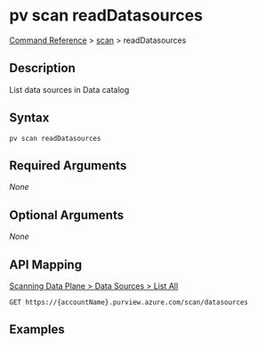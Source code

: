 # pv scan readDatasources
[Command Reference](../../../README.md#command-reference) > [scan](./main.md) > readDatasources

## Description
List data sources in Data catalog

## Syntax
```
pv scan readDatasources
```

## Required Arguments
*None*

## Optional Arguments
*None*

## API Mapping
[Scanning Data Plane > Data Sources > List All](https://docs.microsoft.com/en-us/rest/api/purview/scanningdataplane/data-sources/list-all)
```
GET https://{accountName}.purview.azure.com/scan/datasources
```

## Examples
```powershell

```